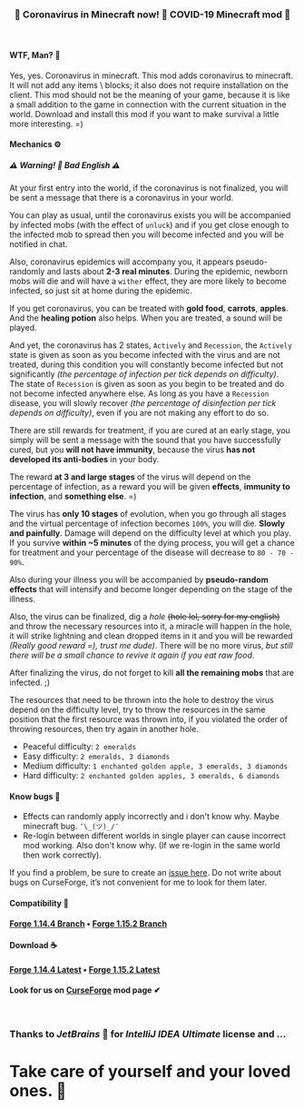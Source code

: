 <h3 align="center">🦠 Coronavirus in Minecraft now! 🦠 COVID-19 Minecraft mod 🦠</h4>

<br/>

#### WTF, Man? 🤨

Yes, yes. Coronavirus in minecraft. This mod adds coronavirus to minecraft. It will not add any items \ blocks; it also does not require installation on the client. This mod should not be the meaning of your game, because it is like a small addition to the game in connection with the current situation in the world. Download and install this mod if you want to make survival a little more interesting. =)

#### Mechanics ⚙

##### ⚠ Warning! 🚧 Bad English ⚠

At your first entry into the world, if the coronavirus is not finalized, you will be sent a message that there is a coronavirus in your world.

You can play as usual, until the coronavirus exists you will be accompanied by infected mobs (with the effect of `unluck`) and if you get close enough to the infected mob to spread then you will become infected and you will be notified in chat.

Also, coronavirus epidemics will accompany you, it appears pseudo-randomly and lasts about **2-3 real minutes**. During the epidemic, newborn mobs will die and will have a `wither` effect, they are more likely to become infected, so just sit at home during the epidemic.

If you get coronavirus, you can be treated with **gold food**, **carrots**, **apples**. And the **healing potion** also helps. When you are treated, a sound will be played.

And yet, the coronavirus has 2 states, `Actively` and `Recession`, the `Actively` state is given as soon as you become infected with the virus and are not treated, during this condition you will constantly become infected but not significantly *(the percentage of infection per tick depends on difficulty)*. The state of `Recession` is given as soon as you begin to be treated and do not become infected anywhere else. As long as you have a `Recession` disease, you will slowly recover *(the percentage of disinfection per tick depends on difficulty)*, even if you are not making any effort to do so.

There are still rewards for treatment, if you are cured at an early stage, you simply will be sent a message with the sound that you have successfully cured, but you **will not have immunity**, because the virus **has not developed its anti-bodies** in your body.

The reward **at 3 and large stages** of the virus will depend on the percentage of infection, as a reward you will be given **effects**, **immunity to infection**, and **something else**. =)

The virus has **only 10 stages** of evolution, when you go through all stages and the virtual percentage of infection becomes `100%`, you will die. **Slowly and painfully**. Damage will depend on the difficulty level at which you play. If you survive **within ~5 minutes** of the dying process, you will get a chance for treatment and your percentage of the disease will decrease to `80 - 70 - 90%`.

Also during your illness you will be accompanied by **pseudo-random effects** that will intensify and become longer depending on the stage of the illness.

Also, the virus can be finalized, dig a *hole* ~~(hole lol, sorry for my english)~~ and throw the necessary resources into it, a miracle will happen in the hole, it will strike lightning and clean dropped items in it and you will be rewarded *(Really good reward =), trust me dude)*. There will be no more virus, *but still there will be a small chance to revive it again if you eat raw food*.

After finalizing the virus, do not forget to kill **all the remaining mobs** that are infected. ;)

The resources that need to be thrown into the hole to destroy the virus depend on the difficulty level, try to throw the resources in the same position that the first resource was thrown into, if you violated the order of throwing resources, then try again in another hole.

- Peaceful difficulty: `2 emeralds`
- Easy difficulty: `2 emeralds, 3 diamonds`
- Medium difficulty: `1 enchanted golden apple, 3 emeralds, 3 diamonds`
- Hard difficulty: `2 enchanted golden apples, 3 emeralds, 6 diamonds`

#### Know bugs 🐛

- Effects can randomly apply incorrectly and i don't know why. Maybe minecraft bug. `¯\_(ツ)_/¯`
- Re-login between different worlds in single player can cause incorrect mod working. Also don't know why. (If we re-login in the same world then work correctly).

If you find a problem, be sure to create an [issue here](https://github.com/MairwunNx/COVID-19-Mod/issues/new). Do not write about bugs on CurseForge, it’s not convenient for me to look for them later.

#### Compatibility 🧐

#### [Forge 1.14.4 Branch](https://github.com/MairwunNx/COVID-19-Mod/tree/FORGE-1.14.4) • [Forge 1.15.2 Branch](https://github.com/MairwunNx/COVID-19-Mod/tree/FORGE-1.15.2)

#### Download ☕
#### [Forge 1.14.4 Latest](https://github.com/MairwunNx/COVID-19-Mod/releases/download/1.0.1%2BMC-1.14.4/COVID-19-1.0.1+MC-1.14.4.jar) • [Forge 1.15.2 Latest](https://github.com/MairwunNx/COVID-19-Mod/releases/download/1.0.1%2BMC-1.15.2/COVID-19-1.0.1+MC-1.15.2.jar)

#### Look for us on [CurseForge](https://www.curseforge.com/minecraft/mc-mods/covid-19) mod page ✔

<br/>

### Thanks to *JetBrains* 🥰 for *IntelliJ IDEA Ultimate* license and ...

# Take care of yourself and your loved ones. 💖
